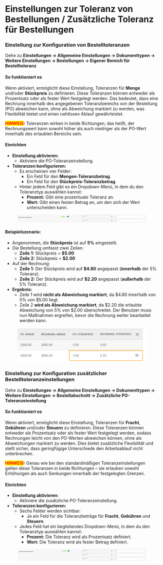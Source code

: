 # Einstellungen zur Toleranz von Bestellungen / Zusätzliche Toleranz für Bestellungen

### **Einstellung zur Konfiguration von Bestelltoleranzen**

Gehe zu **Einstellungen → Allgemeine Einstellungen → Dokumenttypen → Weitere Einstellungen → Bestellungen → Eigener Bereich für Bestelltoleranz**

#### **So funktioniert es**

Wenn aktiviert, ermöglicht diese Einstellung, Toleranzen für **Menge** und/oder **Stückpreis** zu definieren. Diese Toleranzen können entweder als Prozentsatz oder als fester Wert festgelegt werden. Das bedeutet, dass eine Rechnung innerhalb des angegebenen Toleranzbereichs von der Bestellung (PO) abweichen kann, ohne als Abweichung markiert zu werden, was Flexibilität bietet und einen nahtlosen Ablauf gewährleistet.

<mark style="color:red;">**HINWEIS**</mark>**:** Toleranzen wirken in beide Richtungen; das heißt, der Rechnungswert kann sowohl höher als auch niedriger als der PO-Wert innerhalb des erlaubten Bereichs sein.

#### **Einrichten**

* **Einstellung aktivieren:**
  * Aktiviere die PO-Toleranzeinstellung.
* **Toleranzen konfigurieren:**
  * Es erscheinen vier Felder:
    * Ein Feld für den **Mengen-Toleranzbetrag**.
    * Ein Feld für den **Stückpreis-Toleranzbetrag**.
  * Hinter jedem Feld gibt es ein Dropdown-Menü, in dem du den Toleranztyp auswählen kannst:
    * **Prozent:** Gibt eine prozentuale Toleranz an.
    * **Wert:** Gibt einen festen Betrag an, um den sich der Wert unterscheiden kann.

<figure><img src="../../../../../.gitbook/assets/iScreen Shoter - Google Chrome - 250207110001.jpg" alt=""><figcaption></figcaption></figure>

#### **Beispielszenario:**

* Angenommen, die **Stückpreis** ist auf **5%** eingestellt.
* Die Bestellung umfasst zwei Zeilen:
  * **Zeile 1:** Stückpreis = **$5.00**
  * **Zeile 2:** Stückpreis = **$2.00**
* Auf der Rechnung:
  * **Zeile 1:** Der Stückpreis wird auf **$4.80** angepasst (**innerhalb** der 5% Toleranz).
  * **Zeile 2:** Der Stückpreis wird auf **$2.20** angepasst (**außerhalb** der 5% Toleranz).
* **Ergebnis:**
  * Zeile 1 wird **nicht als Abweichung markiert**, da $4.80 innerhalb von 5% von $5.00 liegt.
  * Zeile 2 **wird als Abweichung markiert**, da $2.20 die erlaubte Abweichung von 5% von $2.00 überschreitet. Der Benutzer muss nun Maßnahmen ergreifen, bevor die Rechnung weiter bearbeitet werden kann.

<figure><img src="../../../../../.gitbook/assets/iScreen Shoter - Google Chrome - 250207110056.jpg" alt=""><figcaption></figcaption></figure>

### Einstellung zur Konfiguration zusätzlicher Bestelltoleranzeinstellungen

Gehe zu **Einstellungen → Allgemeine Einstellungen → Dokumenttypen → Weitere Einstellungen → Bestellabschnitt → Zusätzliche PO-Toleranzeinstellung**

#### **So funktioniert es**

Wenn aktiviert, ermöglicht diese Einstellung, Toleranzen für **Fracht**, **Gebühren** und/oder **Steuern** zu definieren. Diese Toleranzen können entweder als Prozentsatz oder als fester Wert festgelegt werden, sodass Rechnungen leicht von den PO-Werten abweichen können, ohne als Abweichungen markiert zu werden. Dies bietet zusätzliche Flexibilität und stellt sicher, dass geringfügige Unterschiede den Arbeitsablauf nicht unterbrechen.

<mark style="color:red;">**HINWEIS**</mark>**:** Genau wie bei den standardmäßigen Toleranzeinstellungen gelten diese Toleranzen in beide Richtungen – sie erlauben sowohl Erhöhungen als auch Senkungen innerhalb der festgelegten Grenzen.

#### **Einrichten**

* **Einstellung aktivieren:**
  * Aktiviere die zusätzliche PO-Toleranzeinstellung.
* **Toleranzen konfigurieren:**
  * Sechs Felder werden sichtbar:
    * Je ein Feld für die Toleranzbeträge für **Fracht**, **Gebühren** und **Steuern**.
  * Jedes Feld hat ein begleitendes Dropdown-Menü, in dem du den Toleranztyp auswählen kannst:
    * **Prozent:** Die Toleranz wird als Prozentsatz definiert.
    * **Wert:** Die Toleranz wird als fester Betrag definiert.

<figure><img src="../../../../../.gitbook/assets/iScreen Shoter - Google Chrome - 250207110204 (1).jpg" alt=""><figcaption></figcaption></figure>
